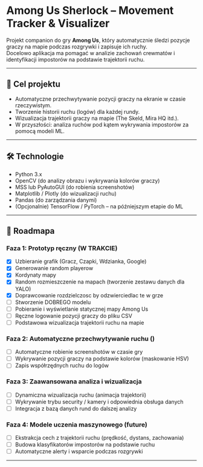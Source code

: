 # Among Us Sherlock – Movement Tracker & Visualizer 

Projekt companion do gry **Among Us**, który automatycznie śledzi pozycje graczy na mapie podczas rozgrywki i zapisuje ich ruchy.  
Docelowo aplikacja ma pomagać w analizie zachowań crewmatów i identyfikacji impostorów na podstawie trajektorii ruchu.

---

## 🚀 Cel projektu

- Automatyczne przechwytywanie pozycji graczy na ekranie w czasie rzeczywistym.
- Tworzenie historii ruchu (logów) dla każdej rundy.
- Wizualizacja trajektorii graczy na mapie (The Skeld, Mira HQ itd.).
- W przyszłości: analiza ruchów pod kątem wykrywania impostorów za pomocą modeli ML.

---

## 🛠️ Technologie

- Python 3.x
- OpenCV (do analizy obrazu i wykrywania kolorów graczy)
- MSS lub PyAutoGUI (do robienia screenshotów)
- Matplotlib / Plotly (do wizualizacji ruchu)
- Pandas (do zarządzania danymi)
- (Opcjonalnie) TensorFlow / PyTorch – na późniejszym etapie do ML

---

## 📅 Roadmapa

### Faza 1: Prototyp ręczny (W TRAKCIE)
- [x] Uzbieranie grafik (Gracz, Czapki, Wdzianka, Google)
- [x] Generowanie random playerow
- [x] Kordynaty mapy
- [x] Random rozmieszczenie na mapach (tworzenie zestawu danych dla YALO)
- [x] Doprawcowanie rozdzielczosc by odzwierciedlac te w grze
- [ ] Stworzenie DOBREGO modelu
- [ ] Pobieranie i wyświetlanie statycznej mapy Among Us
- [ ] Ręczne logowanie pozycji graczy do pliku CSV
- [ ] Podstawowa wizualizacja trajektorii ruchu na mapie

### Faza 2: Automatyczne przechwytywanie ruchu ()

- [ ] Automatyczne robienie screenshotów w czasie gry
- [ ] Wykrywanie pozycji graczy na podstawie kolorów (maskowanie HSV)
- [ ] Zapis współrzędnych ruchu do logów

### Faza 3: Zaawansowana analiza i wizualizacja

- [ ] Dynamiczna wizualizacja ruchu (animacja trajektorii)
- [ ] Wykrywanie trybu security / kamery i odpowiednia obsługa danych
- [ ] Integracja z bazą danych rund do dalszej analizy

### Faza 4: Modele uczenia maszynowego (future)

- [ ] Ekstrakcja cech z trajektorii ruchu (prędkość, dystans, zachowania)
- [ ] Budowa klasyfikatorów impostorów na podstawie ruchu
- [ ] Automatyczne alerty i wsparcie podczas rozgrywki

---
